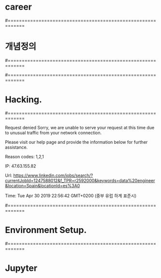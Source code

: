 # career



#============================================================
# 개념정의
#============================================================



#============================================================
# Hacking.
#============================================================

Request denied
Sorry, we are unable to serve your request at this time due to unusual traffic from your network connection.

Please visit our help page and provide the information below for further assistance.


Reason codes:
1,2,1

IP:
47.63.155.82

Url:
https://www.linkedin.com/jobs/search/?currentJobId=1247588012&f_TPR=r2592000&keywords=data%20engineer&location=Spain&locationId=es%3A0

Time:
Tue Apr 30 2019 22:56:42 GMT+0200 (중부 유럽 하계 표준시)



#============================================================
# Environment Setup.
#============================================================

# Jupyter
